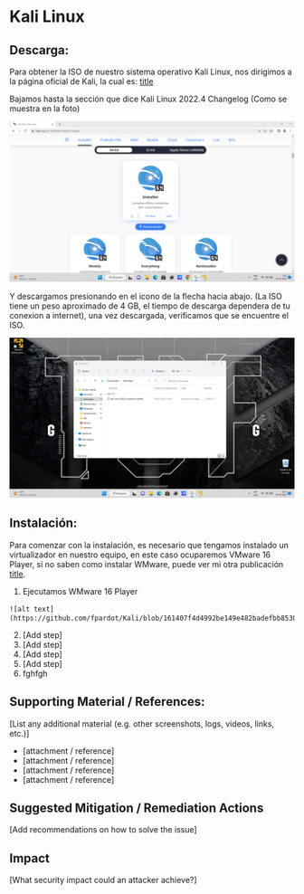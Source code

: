 # Kali Linux

## Descarga:
Para obtener la ISO de nuestro sistema operativo Kali Linux, nos dirigimos a la página oficial de Kali, la cual es: [title](https://www.kali.org/get-kali/#kali-installer-images)

Bajamos hasta la sección que dice Kali Linux 2022.4 Changelog (Como se muestra en la foto)

![alt text](https://github.com/fpardot/Kali/blob/161407f4d4992be149e482badefbb8530a0b9f01/img/2.png)

Y descargamos presionando en el icono de la flecha hacia abajo. (La ISO tiene un peso aproximado de 4 GB, el tiempo de descarga dependera de tu conexion a internet), una vez descargada, verificamos que se encuentre el ISO.

![alt text](https://github.com/fpardot/Kali/blob/161407f4d4992be149e482badefbb8530a0b9f01/img/4.png)

## Instalación: 
Para comenzar con la instalación, es necesario que tengamos instalado un virtualizador en nuestro equipo, en este caso ocuparemos VMware 16 Player, si no saben como instalar WMware, puede ver mi otra publicación [title](https://www.github.com/fpardot/WMware16).

  1. Ejecutamos WMware 16 Player
   
    ![alt text](https://github.com/fpardot/Kali/blob/161407f4d4992be149e482badefbb8530a0b9f01/img/5.png)

  2. [Add step]
  3. [Add step]
  4. [Add step]
  5. [Add step]
  6. fghfgh

## Supporting Material / References:
[List any additional material (e.g. other screenshots, logs, videos, links, etc.)]

  * [attachment / reference]
  * [attachment / reference]
  * [attachment / reference]
  * [attachment / reference]

## Suggested Mitigation / Remediation Actions
[Add recommendations on how to solve the issue]

## Impact
[What security impact could an attacker achieve?]
